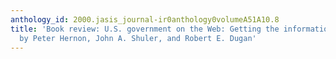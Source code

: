 ```yaml
---
anthology_id: 2000.jasis_journal-ir0anthology0volumeA51A10.8
title: 'Book review: U.S. government on the Web: Getting the information you need,
  by Peter Hernon, John A. Shuler, and Robert E. Dugan'
---
```

